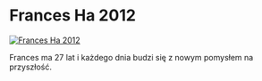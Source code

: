 Frances Ha 2012 
=============
[![Frances Ha 2012 ](http://vidos.pl/images/player.gif)](http://vidos.pl/frances-ha-2012)

 Frances ma 27 lat i każdego dnia budzi się z nowym pomysłem na przyszłość.
